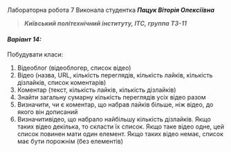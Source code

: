 Лабораторна робота 7 Виконала студентка ***Пацук Віторія Олексіївна***
> ***Київський політехнічний інституту, ІТС, группа ТЗ-11***

#### *Варіант 14:*
Побудувати класи:
1) Відеоблог (відеоблогер, список відео)
2) Відео (назва, URL, кількість переглядів, кількість лайків, кількість дізлайків,
список коментарів)
3) Коментар (текст, кількість лайків, кількість дізлайків)
4) Знайти загальну сумарну кількість переглядів усіх відео разом
5) Визначити, чи є коментар, що набрав лайків більше, ніж відео, до якого він
дописаний
6) Визначитивідео, що набрало найбільшу кількість дізлайків. Якщо таких відео
декілька, то скласти їх список. Якщо таке відео одне, цей список повинен мати
один елемент. Якщо таких відео немає, список має бути порожнім (без елементів)

